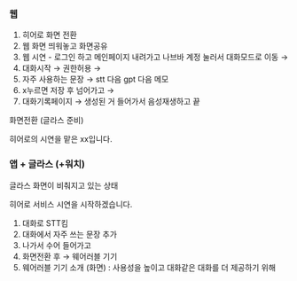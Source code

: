 ### 웹

1. 히어로 화면 전환
2. 웹 화면 띄워놓고 화면공유 
3. 웹 시연 - 로그인 하고 메인페이지 내려가고 나브바 계정 눌러서 대화모드로 이동 → 
4. 대화시작 → 권한허용 → 
5. 자주 사용하는 문장 → stt 다음 gpt 다음 메모 
6.  x누르면 저장 후 넘어가고 → 
7. 대화기록페이지 → 생성된 거 들어가서 음성재생하고 끝  

화면전환 (글라스 준비) 

히어로의 시연을 맡은 xx입니다. 

### 앱 + 글라스 (+워치)

글라스 화면이 비춰지고 있는 상태 

히어로 서비스 시연을 시작하겠습니다. 

1. 대화로 STT킴
2. 대화에서 자주 쓰는 문장 추가  
3. 나가서 수어 들어가고
4. 화면전환 후 → 웨어러블 기기 
5. 웨어러블 기기 소개 (화면) : 사용성을 높이고 대화같은 대화를 더 제공하기 위해